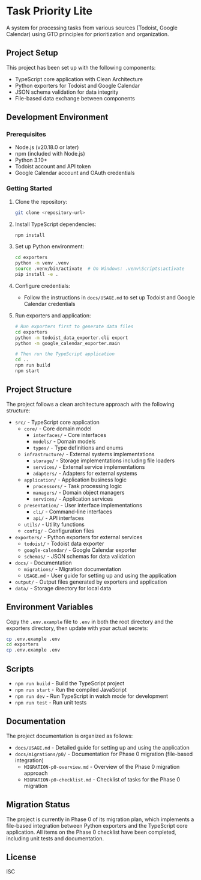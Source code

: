# Task Priority Lite

A system for processing tasks from various sources (Todoist, Google Calendar) using GTD principles for prioritization and organization.

## Project Setup

This project has been set up with the following components:

- TypeScript core application with Clean Architecture
- Python exporters for Todoist and Google Calendar
- JSON schema validation for data integrity
- File-based data exchange between components

## Development Environment

### Prerequisites

- Node.js (v20.18.0 or later)
- npm (included with Node.js)
- Python 3.10+
- Todoist account and API token
- Google Calendar account and OAuth credentials

### Getting Started

1. Clone the repository:
   ```bash
   git clone <repository-url>
   ```

2. Install TypeScript dependencies:
   ```bash
   npm install
   ```

3. Set up Python environment:
   ```bash
   cd exporters
   python -m venv .venv
   source .venv/bin/activate  # On Windows: .venv\Scripts\activate
   pip install -e .
   ```

4. Configure credentials:
   - Follow the instructions in `docs/USAGE.md` to set up Todoist and Google Calendar credentials

5. Run exporters and application:
   ```bash
   # Run exporters first to generate data files
   cd exporters
   python -m todoist_data_exporter.cli export
   python -m google_calendar_exporter.main
   
   # Then run the TypeScript application
   cd ..
   npm run build
   npm start
   ```

## Project Structure

The project follows a clean architecture approach with the following structure:

- `src/` - TypeScript core application
  - `core/` - Core domain model
    - `interfaces/` - Core interfaces
    - `models/` - Domain models
    - `types/` - Type definitions and enums
  - `infrastructure/` - External systems implementations
    - `storage/` - Storage implementations including file loaders
    - `services/` - External service implementations
    - `adapters/` - Adapters for external systems
  - `application/` - Application business logic
    - `processors/` - Task processing logic
    - `managers/` - Domain object managers
    - `services/` - Application services
  - `presentation/` - User interface implementations
    - `cli/` - Command-line interfaces
    - `api/` - API interfaces
  - `utils/` - Utility functions
  - `config/` - Configuration files
- `exporters/` - Python exporters for external services
  - `todoist/` - Todoist data exporter
  - `google-calendar/` - Google Calendar exporter
  - `schemas/` - JSON schemas for data validation
- `docs/` - Documentation
  - `migrations/` - Migration documentation
  - `USAGE.md` - User guide for setting up and using the application
- `output/` - Output files generated by exporters and application
- `data/` - Storage directory for local data

## Environment Variables

Copy the `.env.example` file to `.env` in both the root directory and the exporters directory, then update with your actual secrets:

```bash
cp .env.example .env
cd exporters
cp .env.example .env
```

## Scripts

- `npm run build` - Build the TypeScript project
- `npm run start` - Run the compiled JavaScript
- `npm run dev` - Run TypeScript in watch mode for development
- `npm run test` - Run unit tests

## Documentation

The project documentation is organized as follows:

- `docs/USAGE.md` - Detailed guide for setting up and using the application
- `docs/migrations/p0/` - Documentation for Phase 0 migration (file-based integration)
  - `MIGRATION-p0-overview.md` - Overview of the Phase 0 migration approach
  - `MIGRATION-p0-checklist.md` - Checklist of tasks for the Phase 0 migration

## Migration Status

The project is currently in Phase 0 of its migration plan, which implements a file-based integration between Python exporters and the TypeScript core application. All items on the Phase 0 checklist have been completed, including unit tests and documentation.

## License

ISC
